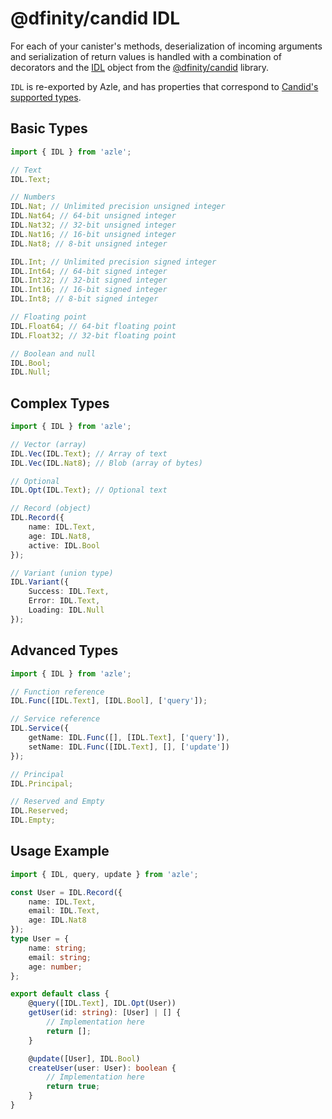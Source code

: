 # @dfinity/candid IDL

For each of your canister's methods, deserialization of incoming arguments and serialization of return values is handled with a combination of decorators and the <a href="https://agent-js.icp.xyz/candid/modules/IDL.html" target="_blank">IDL</a> object from the <a href="https://agent-js.icp.xyz/candid/index.html" target="_blank">@dfinity/candid</a> library.

`IDL` is re-exported by Azle, and has properties that correspond to <a href="https://internetcomputer.org/docs/references/candid-ref" target="_blank">Candid's supported types</a>.

## Basic Types

```typescript
import { IDL } from 'azle';

// Text
IDL.Text;

// Numbers
IDL.Nat; // Unlimited precision unsigned integer
IDL.Nat64; // 64-bit unsigned integer
IDL.Nat32; // 32-bit unsigned integer
IDL.Nat16; // 16-bit unsigned integer
IDL.Nat8; // 8-bit unsigned integer

IDL.Int; // Unlimited precision signed integer
IDL.Int64; // 64-bit signed integer
IDL.Int32; // 32-bit signed integer
IDL.Int16; // 16-bit signed integer
IDL.Int8; // 8-bit signed integer

// Floating point
IDL.Float64; // 64-bit floating point
IDL.Float32; // 32-bit floating point

// Boolean and null
IDL.Bool;
IDL.Null;
```

## Complex Types

```typescript
import { IDL } from 'azle';

// Vector (array)
IDL.Vec(IDL.Text); // Array of text
IDL.Vec(IDL.Nat8); // Blob (array of bytes)

// Optional
IDL.Opt(IDL.Text); // Optional text

// Record (object)
IDL.Record({
    name: IDL.Text,
    age: IDL.Nat8,
    active: IDL.Bool
});

// Variant (union type)
IDL.Variant({
    Success: IDL.Text,
    Error: IDL.Text,
    Loading: IDL.Null
});
```

## Advanced Types

```typescript
import { IDL } from 'azle';

// Function reference
IDL.Func([IDL.Text], [IDL.Bool], ['query']);

// Service reference
IDL.Service({
    getName: IDL.Func([], [IDL.Text], ['query']),
    setName: IDL.Func([IDL.Text], [], ['update'])
});

// Principal
IDL.Principal;

// Reserved and Empty
IDL.Reserved;
IDL.Empty;
```

## Usage Example

```typescript
import { IDL, query, update } from 'azle';

const User = IDL.Record({
    name: IDL.Text,
    email: IDL.Text,
    age: IDL.Nat8
});
type User = {
    name: string;
    email: string;
    age: number;
};

export default class {
    @query([IDL.Text], IDL.Opt(User))
    getUser(id: string): [User] | [] {
        // Implementation here
        return [];
    }

    @update([User], IDL.Bool)
    createUser(user: User): boolean {
        // Implementation here
        return true;
    }
}
```

